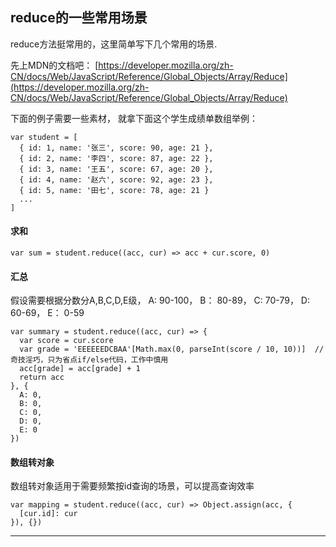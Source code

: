 ## reduce的一些常用场景

reduce方法挺常用的，这里简单写下几个常用的场景.

先上MDN的文档吧： [https://developer.mozilla.org/zh-CN/docs/Web/JavaScript/Reference/Global_Objects/Array/Reduce](https://developer.mozilla.org/zh-CN/docs/Web/JavaScript/Reference/Global_Objects/Array/Reduce)

下面的例子需要一些素材， 就拿下面这个学生成绩单数组举例：

```
var student = [
  { id: 1, name: '张三', score: 90, age: 21 },
  { id: 2, name: '李四', score: 87, age: 22 },
  { id: 3, name: '王五', score: 67, age: 20 },
  { id: 4, name: '赵六', score: 92, age: 23 },
  { id: 5, name: '田七', score: 78, age: 21 }
  ...
]
```

#### 求和
```
var sum = student.reduce((acc, cur) => acc + cur.score, 0)
```


#### 汇总

假设需要根据分数分A,B,C,D,E级， A: 90-100， B： 80-89， C: 70-79， D: 60-69， E： 0-59
```
var summary = student.reduce((acc, cur) => {
  var score = cur.score
  var grade = 'EEEEEEDCBAA'[Math.max(0, parseInt(score / 10, 10))]  // 奇技淫巧，只为省点if/else代码，工作中慎用
  acc[grade] = acc[grade] + 1
  return acc
}, {
  A: 0,
  B: 0,
  C: 0,
  D: 0,
  E: 0
})
```


#### 数组转对象

数组转对象适用于需要频繁按id查询的场景，可以提高查询效率

```
var mapping = student.reduce((acc, cur) => Object.assign(acc, {
  [cur.id]: cur
}), {})
```


---------
